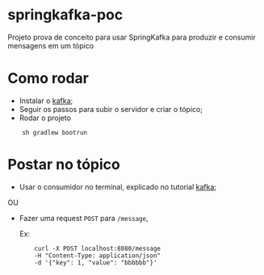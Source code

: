 # springkafka-poc

Projeto prova de conceito para usar SpringKafka para produzir e consumir mensagens em um tópico

# Como rodar
- Instalar o [kafka](https://www.apache.org/dyn/closer.cgi?path=/kafka/3.3.1/kafka_2.13-3.3.1.tgz);
- Seguir os passos para subir o servidor e criar o tópico;
- Rodar o projeto
```
    sh gradlew bootrun
```

# Postar no tópico
- Usar o consumidor no terminal, explicado no tutorial [kafka](https://www.apache.org/dyn/closer.cgi?path=/kafka/3.3.1/kafka_2.13-3.3.1.tgz);

OU

- Fazer uma request `POST` para `/message`,

    Ex: 
    ```
        curl -X POST localhost:8080/message 
        -H "Content-Type: application/json" 
        -d '{"key": 1, "value": "bbbbbb"}'  
    ```